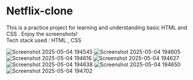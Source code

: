 # Netflix-clone

This is a practice project for learning and understanding basic HTML and CSS . 
Enjoy the screenshots!     
Tech stack used : HTML , CSS

![Screenshot 2025-05-04 194545](https://github.com/user-attachments/assets/9a683790-fe22-4275-bae5-9a1a2ac1ab1e)
![Screenshot 2025-05-04 194605](https://github.com/user-attachments/assets/45e98cef-a20e-420a-afcc-7502e623c3e3)
![Screenshot 2025-05-04 194616](https://github.com/user-attachments/assets/4b54c691-cb0e-4ab8-91b2-d34672dac75b)
![Screenshot 2025-05-04 194627](https://github.com/user-attachments/assets/46b53ab8-1ce3-4643-8f57-515653f48a28)
![Screenshot 2025-05-04 194638](https://github.com/user-attachments/assets/8f98d100-7b6e-4296-a539-365a97323b92)
![Screenshot 2025-05-04 194650](https://github.com/user-attachments/assets/72435eb4-a34b-4ba2-a094-c7fb545ed7f0)
![Screenshot 2025-05-04 194702](https://github.com/user-attachments/assets/a493770e-bbdb-43d5-9c83-131f07f7cf7c)
